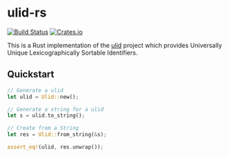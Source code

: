 # ulid-rs

[![Build Status](https://travis-ci.org/dylanhart/ulid-rs.svg?branch=master)](https://travis-ci.org/dylanhart/ulid-rs)
[![Crates.io](https://img.shields.io/crates/v/ulid.svg)](https://crates.io/crates/ulid)

This is a Rust implementation of the [ulid][ulid] project which provides
Universally Unique Lexicographically Sortable Identifiers.

## Quickstart

```rust
// Generate a ulid
let ulid = Ulid::new();

// Generate a string for a ulid
let s = ulid.to_string();

// Create from a String
let res = Ulid::from_string(&s);

assert_eq!(ulid, res.unwrap());
```

[ulid]: https://github.com/alizain/ulid

